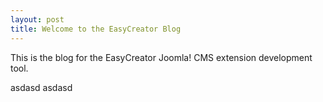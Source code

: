 ```yaml
---
layout: post
title: Welcome to the EasyCreator Blog
---
```


This is the blog for the EasyCreator Joomla! CMS extension development tool.

asdasd
asdasd